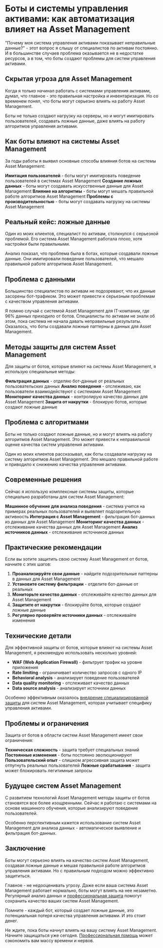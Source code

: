 ﻿# Боты и системы управления активами: как автоматизация влияет на Asset Management

"Почему моя система управления активами показывает неправильные данные?" - этот вопрос я слышу от специалистов по активам постоянно. И в большинстве случаев проблема оказывается не в недостатке ресурсов, а в том, что боты создают проблемы для систем управления активами.

## Скрытая угроза для Asset Management

Когда я только начинал работать с системами управления активами, думал, что главное - это правильная настройка и инвентаризация. Но со временем понял, что боты могут серьезно влиять на работу Asset Management.

Боты не только создают нагрузку на серверы, но и могут имитировать пользователей, создавать ложные данные, даже влиять на работу алгоритмов управления активами.

## Как боты влияют на системы Asset Management

За годы работы я выявил основные способы влияния ботов на системы Asset Management:

**Имитация пользователей** - боты могут имитировать поведение пользователей в системах Asset Management
**Создание ложных данных** - боты могут создавать искусственные данные для Asset Management
**Влияние на алгоритмы** - боты могут мешать правильной работе алгоритмов Asset Management
**Проблемы с производительностью** - боты могут создавать нагрузку на системы Asset Management

## Реальный кейс: ложные данные

Один из моих клиентов, специалист по активам, столкнулся с серьезной проблемой. Его система Asset Management работала плохо, хотя настройки были правильными.

Анализ показал, что проблема была в ботах, которые создавали ложные данные. Они имитировали поведение пользователей, что мешало правильной работе алгоритмов Asset Management.

## Проблема с данными

Большинство специалистов по активам не подозревают, что их данные засорены бот-трафиком. Это может привести к серьезным проблемам с качеством управления активами.

Я помню случай с системой Asset Management для IT-компании, где 96% данных приходило от ботов. Специалисты по активам не знали об этом, пока система не начала давать неправильные результаты. Оказалось, что боты создавали ложные паттерны в данных для Asset Management.

## Методы защиты для систем Asset Management

Для защиты от ботов, которые влияют на системы Asset Management, я использую специальные методы:

**Фильтрация данных** - отделяю бот-данные от реальных пользовательских данных
**Анализ поведения** - отслеживаю, как пользователи взаимодействуют с системами Asset Management
**Мониторинг качества данных** - контролирую качество данных для Asset Management
**Защита от накрутки** - блокирую ботов, которые создают ложные данные

## Проблема с алгоритмами

Боты не только создают ложные данные, но и могут влиять на работу алгоритмов Asset Management. Это может привести к неправильной оценке качества систем управления активами.

Один из моих клиентов рассказывал, как боты создавали нагрузку на систему алгоритмов Asset Management. Это мешало правильной работе и приводило к снижению качества управления активами.

## Современные решения

Сейчас я использую комплексные системы защиты, которые специально разработаны для систем Asset Management:

**Машинное обучение для анализа поведения** - система учится на примерах реальных пользователей и выявляет подозрительную активность
**Интеграция с Asset Management** - фильтрация бот-данных из данных для Asset Management
**Мониторинг качества данных** - отслеживание качества данных для Asset Management
**Анализ источников данных** - отслеживание источников данных

## Практические рекомендации

Если вы хотите защитить свою систему Asset Management от ботов, начните с этих шагов:

1. **Проанализируйте свои данные** - найдите подозрительные паттерны в данных для Asset Management
2. **Установите систему фильтрации** - отделите бот-данные от реальных
3. **Мониторьте качество данных** - отслеживайте качество данных для Asset Management
4. **Защитите от накрутки** - блокируйте ботов, которые создают ложные данные
5. **Регулярно проверяйте источники данных** - отслеживайте изменения

## Технические детали

Для эффективной защиты от ботов, которые влияют на системы Asset Management, я рекомендую использовать несколько уровней:

- **WAF (Web Application Firewall)** - фильтрует трафик на уровне приложения
- **Rate limiting** - ограничивает количество запросов с одного IP
- **Behavioral analysis** - анализирует поведение пользователей
- **Data quality monitoring** - отслеживает качество данных
- **Data source analysis** - анализирует источники данных

Особенно эффективным оказалось [внедрение специализированной защиты](https://progaem.com/ustanovka-antibota-usluga-po-zashhite-ot-botov-vashih-sajtov-na-razlichnyh-cms-sistemah.html) для систем Asset Management, которая учитывает специфику управления активами.

## Проблемы и ограничения

Защита от ботов в области систем Asset Management имеет свои ограничения:

**Техническая сложность** - защита требует специальных знаний
**Постоянные изменения** - боты постоянно эволюционируют
**Пользовательский опыт** - слишком агрессивная защита может отпугнуть реальных пользователей
**Ложные срабатывания** - защита может блокировать легитимные запросы

## Будущее систем Asset Management

С развитием технологий Asset Management методы защиты от ботов становятся все более изощренными. Сейчас я работаю с системами на основе машинного обучения, которые анализируют поведение пользователей.

Особенно перспективным кажется использование систем Asset Management для анализа данных - автоматическое выявление и фильтрация бот-данных.

## Заключение

Боты могут серьезно влиять на качество систем Asset Management, создавая ложные данные и мешая правильной работе алгоритмов управления активами. Но с правильным подходом можно эффективно защититься.

Главное - не недооценивать угрозу. Даже если ваша система Asset Management работает нормально, боты могут влиять на нее незаметно. Регулярный анализ данных и [профессиональная защита](https://progaem.com/ustanovka-antibota-usluga-po-zashhite-ot-botov-vashih-sajtov-na-razlichnyh-cms-sistemah.html) помогут сохранить качество ваших систем Asset Management.

Помните - каждый бот, который создает ложные данные, это потенциальная потеря качества управления активами. И это стоит денег.

Не ждите, пока боты начнут влиять на вашу систему Asset Management. Начните защищаться уже сегодня. [Профессиональная помощь](https://progaem.com/ustanovka-antibota-usluga-po-zashhite-ot-botov-vashih-sajtov-na-razlichnyh-cms-sistemah.html) может сэкономить вам массу времени и нервов.
